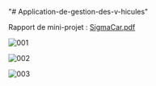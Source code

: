 "# Application-de-gestion-des-v-hicules" 

Rapport de mini-projet : 
[SigmaCar.pdf](https://github.com/YounessMounaime/Application-de-gestion-des-v-hicules/files/13858220/SigmaCar.pdf)


![001](https://github.com/YounessMounaime/Application-de-gestion-des-v-hicules/assets/106612797/6e02d6d7-90c6-4eb1-a5af-306539743b89)

![002](https://github.com/YounessMounaime/Application-de-gestion-des-v-hicules/assets/106612797/f89b9323-df7a-4498-bccc-22d22ab3e7ab)

![003](https://github.com/YounessMounaime/Application-de-gestion-des-v-hicules/assets/106612797/7592a4e6-0861-456a-97d5-80a29f10dd17)

